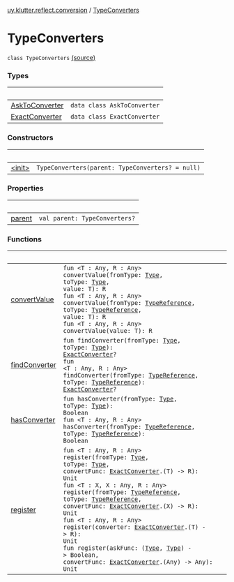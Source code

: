 [uy.klutter.reflect.conversion](../index.md) / [TypeConverters](.)


# TypeConverters
<code>class TypeConverters</code> [(source)](https://github.com/kohesive/klutter/blob/master/reflect-core-jdk6/src/main/kotlin/uy/klutter/reflect/conversion/Converters.kt#L34)<br/>


### Types

|&nbsp;|&nbsp;|
|---|---|
| [AskToConverter](-ask-to-converter/index.md) | <code>data class AskToConverter</code><br/> |
| [ExactConverter](-exact-converter/index.md) | <code>data class ExactConverter</code><br/> |

### Constructors

|&nbsp;|&nbsp;|
|---|---|
| [&lt;init&gt;](-init-.md) | <code>TypeConverters(parent: TypeConverters? = null)</code><br/> |

### Properties

|&nbsp;|&nbsp;|
|---|---|
| [parent](parent.md) | <code>val parent: TypeConverters?</code><br/> |

### Functions

|&nbsp;|&nbsp;|
|---|---|
| [convertValue](convert-value.md) | <code>fun <T : Any, R : Any> convertValue(fromType: [Type](http://docs.oracle.com/javase/6/docs/api/java/lang/reflect/Type.html), toType: [Type](http://docs.oracle.com/javase/6/docs/api/java/lang/reflect/Type.html), value: T): R</code><br/><code>fun <T : Any, R : Any> convertValue(fromType: [TypeReference](../../uy.klutter.reflect/-type-reference/index.md)<T>, toType: [TypeReference](../../uy.klutter.reflect/-type-reference/index.md)<R>, value: T): R</code><br/><code>fun <T : Any, R : Any> convertValue(value: T): R</code><br/> |
| [findConverter](find-converter.md) | <code>fun findConverter(fromType: [Type](http://docs.oracle.com/javase/6/docs/api/java/lang/reflect/Type.html), toType: [Type](http://docs.oracle.com/javase/6/docs/api/java/lang/reflect/Type.html)): [ExactConverter](-exact-converter/index.md)?</code><br/><code>fun <T : Any, R : Any> findConverter(fromType: [TypeReference](../../uy.klutter.reflect/-type-reference/index.md)<T>, toType: [TypeReference](../../uy.klutter.reflect/-type-reference/index.md)<R>): [ExactConverter](-exact-converter/index.md)?</code><br/> |
| [hasConverter](has-converter.md) | <code>fun hasConverter(fromType: [Type](http://docs.oracle.com/javase/6/docs/api/java/lang/reflect/Type.html), toType: [Type](http://docs.oracle.com/javase/6/docs/api/java/lang/reflect/Type.html)): Boolean</code><br/><code>fun <T : Any, R : Any> hasConverter(fromType: [TypeReference](../../uy.klutter.reflect/-type-reference/index.md)<T>, toType: [TypeReference](../../uy.klutter.reflect/-type-reference/index.md)<R>): Boolean</code><br/> |
| [register](register.md) | <code>fun <T : Any, R : Any> register(fromType: [Type](http://docs.oracle.com/javase/6/docs/api/java/lang/reflect/Type.html), toType: [Type](http://docs.oracle.com/javase/6/docs/api/java/lang/reflect/Type.html), convertFunc: [ExactConverter](-exact-converter/index.md).(T) -> R): Unit</code><br/><code>fun <T : X, X : Any, R : Any> register(fromType: [TypeReference](../../uy.klutter.reflect/-type-reference/index.md)<T>, toType: [TypeReference](../../uy.klutter.reflect/-type-reference/index.md)<R>, convertFunc: [ExactConverter](-exact-converter/index.md).(X) -> R): Unit</code><br/><code>fun <T : Any, R : Any> register(converter: [ExactConverter](-exact-converter/index.md).(T) -> R): Unit</code><br/><code>fun register(askFunc: ([Type](http://docs.oracle.com/javase/6/docs/api/java/lang/reflect/Type.html), [Type](http://docs.oracle.com/javase/6/docs/api/java/lang/reflect/Type.html)) -> Boolean, convertFunc: [ExactConverter](-exact-converter/index.md).(Any) -> Any): Unit</code><br/> |
